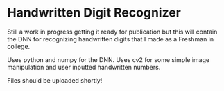 # Handwritten Digit Recognizer

Still a work in progress getting it ready for publication but this will contain the DNN for recognizing handwritten digits that I made as a Freshman in college.

Uses python and numpy for the DNN. Uses cv2 for some simple image manipulation and user inputted handwritten numbers.

Files should be uploaded shortly!
